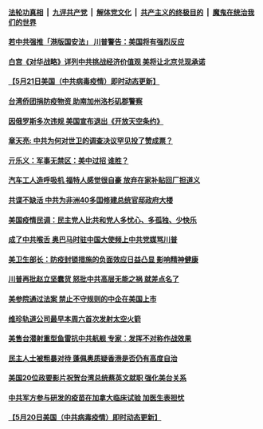 ####  [法轮功真相](../../../../basic/blob/master/README.md?t=05221331) &nbsp;|&nbsp; [九评共产党](../../../../9ping.md/blob/master/README.md?t=05221331) &nbsp;|&nbsp; [解体党文化](../../../../jtdwh.md/blob/master/README.md?t=05221331)  &nbsp;|&nbsp; [共产主义的终极目的](../../../../gczydzjmd.md/blob/master/README.md?t=05221331) &nbsp;|&nbsp; [魔鬼在统治我们的世界](../../../../mgztzwmdsj.md/blob/master/README.md?t=05221331) 

#### [若中共强推「港版国安法」 川普警告：美国将有强烈反应](../pages/soh6/381613.md?t=05221331) 
#### [白宫《对华战略》详列中共挑战经济价值观 美将让北京兑现承诺 ](../pages/soh6/381598.md?t=05221331) 
#### [【5月21日美国（中共病毒疫情）即时动态更新】](../pages/soh6/381361.md?t=05221331) 
#### [台湾侨团捐防疫物资 助南加州洛杉矶郡警察](../pages/soh6/381577.md?t=05221331) 
#### [因俄罗斯多次违规 美国宣布退出《开放天空条约》](../pages/soh6/381550.md?t=05221331) 
#### [章天亮: 中共为何对世卫的调查决议罕见投了赞成票？](../pages/soh6/381505.md?t=05221331) 
#### [亓乐义：军事无禁区：美中过招  谁胜？](../pages/soh6/381499.md?t=05221331) 
#### [汽车工人造呼吸机 福特人感觉很自豪 放弃在家补贴回厂担道义](../pages/soh6/381490.md?t=05221331) 
#### [共谍不缺活 中共为非洲40多囯修建总统官邸政府大楼 ](../pages/soh6/381451.md?t=05221331) 
#### [美国疫情民调：民主党人比共和党人多忧心、多孤独、少快乐](../pages/soh6/381412.md?t=05221331) 
#### [成了中共喉舌 奥巴马时驻中国大使频上中共党媒骂川普](../pages/soh6/381442.md?t=05221331) 
#### [美卫生部长：防疫封锁措施的负面效应日益凸显 影响精神健康](../pages/soh6/381436.md?t=05221331) 
#### [川普再批赵立坚蠢货 怒批中共高层无能之祸 就差点名了](../pages/soh6/381349.md?t=05221331) 
#### [美参院通过法案 禁止不守规则的中企在美国上市](../pages/soh6/381277.md?t=05221331) 
#### [维珍轨道公司最早本周六首次发射太空火箭](../pages/soh6/381265.md?t=05221331) 
#### [美售台潜射重型鱼雷抗中共航舰  专家：发挥不对称作战效果](../pages/soh6/381178.md?t=05221331) 
#### [民主人士被粗暴对待 蓬佩奥质疑香港是否仍有高度自治](../pages/soh6/381154.md?t=05221331) 
#### [美国20位政要影片祝贺台湾总统蔡英文就职  强化美台关系](../pages/soh6/381172.md?t=05221331) 
#### [中共军方参与研发的疫苗在加拿大临床试验 加医生表担忧](../pages/soh6/381145.md?t=05221331) 
#### [【5月20日美国（中共病毒疫情）即时动态更新】](../pages/soh6/381046.md?t=05221331) 
